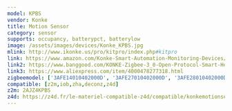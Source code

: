 ```yaml
---
model: KPBS
vendor: Konke
title: Motion Sensor
category: sensor
supports: occupancy, batterypct, batterylow
image: /assets/images/devices/Konke_KPBS.jpg
mlink: http://www.ikonke.us/pro/kitpro/index.php#kitpro
link: https://www.amazon.com/Konke-Smart-Automation-Monitoring-Devices/dp/B07QVXNDBS
link2: https://www.banggood.com/KONKE-Zigbee-3_0-Open-Protocol-Smart-Home-Human-Body-Sensor-Wireless-Connection-Light-Motion-Sensor-Switch-From-Xiaomi-Eco-system-p-1551514.html
link3: https://www.aliexpress.com/item/4000478277318.html
zigbeemodel: ['3AFE14010402000D', '3AFE27010402000D', '3AFE28010402000D']
compatible: [z2m,iob,zha,deconz,z4d]
z2m: 2AJZ4KPBS
z4d: https://z4d.fr/le-materiel-compatible-z4d/compatible/konkemotionsensor
---
```

